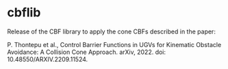 # cbflib
Release of the CBF library to apply the cone CBFs described in the paper:

P. Thontepu et al., Control Barrier Functions in UGVs for Kinematic Obstacle Avoidance: A Collision Cone Approach. arXiv, 2022. doi: 10.48550/ARXIV.2209.11524.
